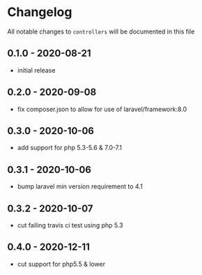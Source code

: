 # Changelog

All notable changes to `controllers` will be documented in this file

## 0.1.0 - 2020-08-21
- initial release


## 0.2.0 - 2020-09-08
- fix composer.json to allow for use of laravel/framework:8.0


## 0.3.0 - 2020-10-06
- add support for php 5.3-5.6 & 7.0-7.1


## 0.3.1 - 2020-10-06
- bump laravel min version requirement to 4.1


## 0.3.2 - 2020-10-07
- cut failing travis ci test using php 5.3


## 0.4.0 - 2020-12-11
- cut support for php5.5 & lower
